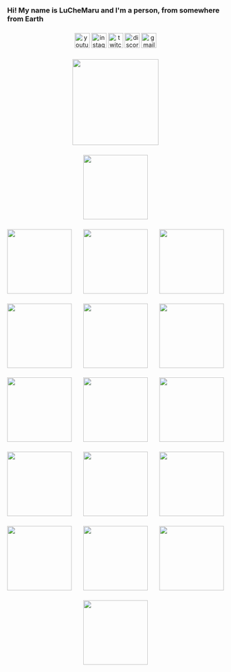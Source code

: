 <h3 align="left">Hi! My name is LuCheMaru and I'm a person, from somewhere from Earth</h3>

###

<div align="center">
  <img src="https://img.shields.io/static/v1?message=Youtube&logo=youtube&label=&color=FF0000&logoColor=white&labelColor=&style=for-the-badge" height="35" alt="youtube logo"  />
  <img src="https://img.shields.io/static/v1?message=Instagram&logo=instagram&label=&color=E4405F&logoColor=white&labelColor=&style=for-the-badge" height="35" alt="instagram logo"  />
  <img src="https://img.shields.io/static/v1?message=Twitch&logo=twitch&label=&color=9146FF&logoColor=white&labelColor=&style=for-the-badge" height="35" alt="twitch logo"  />
  <img src="https://img.shields.io/static/v1?message=Discord&logo=discord&label=&color=7289DA&logoColor=white&labelColor=&style=for-the-badge" height="35" alt="discord logo"  />
  <img src="https://img.shields.io/static/v1?message=Gmail&logo=gmail&label=&color=D14836&logoColor=white&labelColor=&style=for-the-badge" height="35" alt="gmail logo"  />
</div>

###

<div align="center">
  <img height="200" src="https://media.tenor.com/QChd-5KLvMgAAAAi/the-binding.gif"  />
</div>

###

<div align="center">
  <img height="150" src="https://media.tenor.com/2IVsIx3_EtMAAAAi/binding-of.gif"  />
</div>

###

<img align="right" height="150" src="https://i.redd.it/kgegurof1pe81.gif"  />

###

<img align="left" height="150" src="https://media.tenor.com/nUxXUMkpZoMAAAAi/the-binding.gif"  />

###

<div align="center">
  <img height="150" src="https://media.tenor.com/cH6BmwqNCzUAAAAi/the-binding.gif"  />
</div>

###

<img align="left" height="150" src="https://media.tenor.com/jkGjDqyxAKcAAAAi/the-binding.gif"  />

###

<img align="right" height="150" src="https://media.tenor.com/bT0-3NadazwAAAAi/the-binding.gif"  />

###

<div align="center">
  <img height="150" src="https://media.tenor.com/b8N1bGPYYl4AAAAi/the-binding.gif"  />
</div>

###

<img align="left" height="150" src="https://media.tenor.com/bkHY4-Okl3MAAAAi/the-binding.gif"  />

###

<img align="right" height="150" src="https://media.tenor.com/WTQw-Pp-n1AAAAAi/the-binding.gif"  />

###

<div align="center">
  <img height="150" src="https://media.tenor.com/m66xoV0Sa5kAAAAi/binding-of.gif"  />
</div>

###

<img align="left" height="150" src="https://media.tenor.com/-0JLjiaBk-YAAAAi/the-binding.gif"  />

###

<img align="right" height="150" src="https://media.tenor.com/kbr9VGp8S8AAAAAi/binding-of.gif"  />

###

<div align="center">
  <img height="150" src="https://media.tenor.com/2duE1ZkWR2AAAAAi/binding-of.gif"  />
</div>

###

<img align="left" height="150" src="https://media.tenor.com/Xyx1ayMcd48AAAAi/the-binding.gif"  />

###

<img align="right" height="150" src="https://media.tenor.com/a4-IStqBRXYAAAAi/binding-of.gif"  />

###

<div align="center">
  <img height="150" src="https://media.tenor.com/bQgTN_4NI6YAAAAi/binding-of.gif"  />
</div>

###

<div align="center">
  <img height="150" src="https://media.tenor.com/OsdHTDsV2gMAAAAi/binding-of.gif"  />
</div>

###

